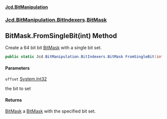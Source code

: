 #### [Jcd.BitManipulation](index.md 'index')
### [Jcd.BitManipulation.BitIndexers](Jcd.BitManipulation.BitIndexers.md 'Jcd.BitManipulation.BitIndexers').[BitMask](Jcd.BitManipulation.BitIndexers.BitMask.md 'Jcd.BitManipulation.BitIndexers.BitMask')

## BitMask.FromSingleBit(int) Method

Create a 64 bit bit [BitMask](Jcd.BitManipulation.BitIndexers.BitMask.md 'Jcd.BitManipulation.BitIndexers.BitMask') with a single bit set.

```csharp
public static Jcd.BitManipulation.BitIndexers.BitMask FromSingleBit(int offset);
```
#### Parameters

<a name='Jcd.BitManipulation.BitIndexers.BitMask.FromSingleBit(int).offset'></a>

`offset` [System.Int32](https://docs.microsoft.com/en-us/dotnet/api/System.Int32 'System.Int32')

the bit to set

#### Returns
[BitMask](Jcd.BitManipulation.BitIndexers.BitMask.md 'Jcd.BitManipulation.BitIndexers.BitMask')
a [BitMask](Jcd.BitManipulation.BitIndexers.BitMask.md 'Jcd.BitManipulation.BitIndexers.BitMask') with the specified bit set.